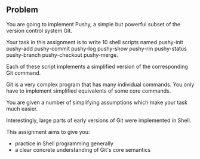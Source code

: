 ## Problem

You are going to implement Pushy, a simple but powerful subset of the version control system Git.

Your task in this assignment is to write 10 shell scripts named pushy-init pushy-add pushy-commit pushy-log pushy-show pushy-rm pushy-status pushy-branch pushy-checkout pushy-merge.

Each of these script implements a simplified version of the corresponding Git command.

Git is a very complex program that has many individual commands. You only have to implement simplified equivalents of some core commands.

You are given a number of simplifying assumptions which make your task much easier.

Interestingly, large parts of early versions of Git were implemented in Shell.

This assignment aims to give you:
- practice in Shell programming generally
- a clear concrete understanding of Git's core semantics
